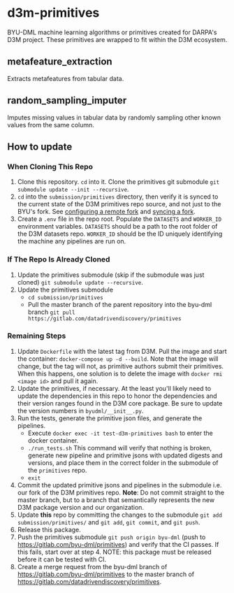 # d3m-primitives

BYU-DML machine learning algorithms or primitives created for DARPA's D3M project.
These primitives are wrapped to fit within the D3M ecosystem.

## metafeature_extraction

Extracts metafeatures from tabular data.

## random_sampling_imputer

Imputes missing values in tabular data by randomly sampling other known values from the same column.

## How to update

### When Cloning This Repo

1. Clone this repository. `cd` into it. Clone the primitives git submodule `git submodule update --init --recursive`.
2. `cd` into the `submission/primitives` directory, then verify it is synced to the current state of the D3M primitives repo source, and not just to the BYU's fork. See [configuring a remote fork](https://help.github.com/en/github/collaborating-with-issues-and-pull-requests/configuring-a-remote-for-a-fork) and [syncing a fork](https://help.github.com/en/github/collaborating-with-issues-and-pull-requests/syncing-a-fork). 
3. Create a `.env` file in the repo root. Populate the `DATASETS` and `WORKER_ID` environment variables. `DATASETS` should be a path to the root folder of the D3M datasets repo. `WORKER_ID` should be the ID uniquely identifying the machine any pipelines are run on.

### If The Repo Is Already Cloned

1. Update the primitives submodule (skip if the submodule was just cloned) `git submodule update --recursive`.
2. Update the primitives submodule
    - `cd submission/primitives`
    - Pull the master branch of the parent repository into the byu-dml branch `git pull https://gitlab.com/datadrivendiscovery/primitives`

### Remaining Steps

1. Update `Dockerfile` with the latest tag from D3M. Pull the image and start the container: `docker-compose up -d --build`. Note that the image will change, but the tag will not, as primitive authors submit their primitives. When this happens, one solution is to delete the image with `docker rmi <image id>` and pull it again.
2. Update the primitives, if necessary. At the least you'll likely need to update the dependencies in this repo to honor the dependencies and their version ranges found in the D3M core package. Be sure to update the version numbers in `byudml/__init__.py`.
3. Run the tests, generate the primitive json files, and generate the pipelines.
    * Execute `docker exec -it test-d3m-primitives bash` to enter the docker container.
    * `./run_tests.sh` This command will verify that nothing is broken, generate new pipeline and primitive jsons with updated digests and versions, and place them in the correct folder in the submodule of the `primitives` repo.
    * `exit`
4. Commit the updated primitive jsons and pipelines in the submodule i.e. our fork of the D3M primitives repo. **Note**: Do not commit straight to the master branch, but to a branch that semantically represents the new D3M package version and our organization.
5. Update **this** repo by committing the changes to the submodule `git add submission/primitives/` and `git add`, `git commit`, and `git push`.
6. Release this package.
7. Push the primitives submodule `git push origin byu-dml` (push to https://gitlab.com/byu-dml/primitives) and verify that the CI passes.  If this fails, start over at step 4. NOTE: this package must be released before it can be tested with CI.
8. Create a merge request from the byu-dml branch of https://gitlab.com/byu-dml/primitives to the master branch of https://gitlab.com/datadrivendiscovery/primitives.
